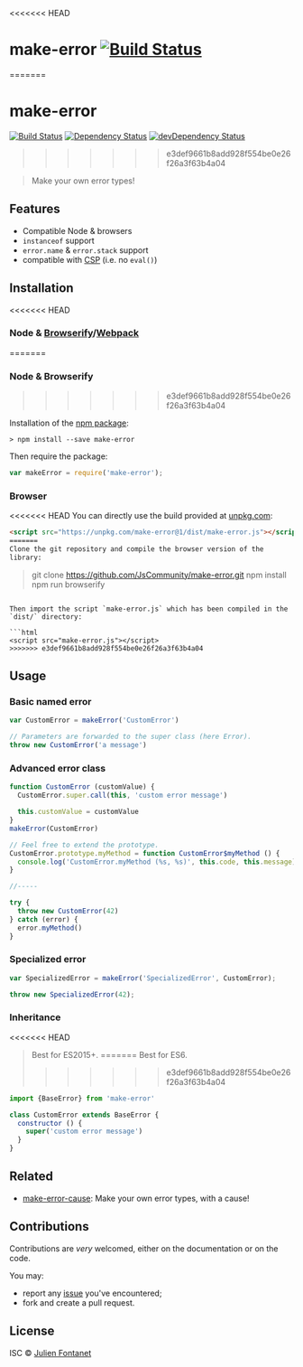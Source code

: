 <<<<<<< HEAD
# make-error [![Build Status](https://img.shields.io/travis/JsCommunity/make-error/master.svg)](http://travis-ci.org/JsCommunity/make-error)
=======
# make-error

[![Build Status](https://img.shields.io/travis/JsCommunity/make-error/master.svg)](http://travis-ci.org/JsCommunity/make-error)
[![Dependency Status](https://david-dm.org/JsCommunity/make-error/status.svg?theme=shields.io)](https://david-dm.org/JsCommunity/make-error)
[![devDependency Status](https://david-dm.org/JsCommunity/make-error/dev-status.svg?theme=shields.io)](https://david-dm.org/JsCommunity/make-error#info=devDependencies)
>>>>>>> e3def9661b8add928f554be0e26f26a3f63b4a04

> Make your own error types!


## Features

- Compatible Node & browsers
- `instanceof` support
- `error.name` & `error.stack` support
- compatible with [CSP](https://en.wikipedia.org/wiki/Content_Security_Policy) (i.e. no `eval()`)

## Installation

<<<<<<< HEAD
### Node & [Browserify](http://browserify.org/)/[Webpack](https://webpack.js.org/)
=======
### Node & Browserify
>>>>>>> e3def9661b8add928f554be0e26f26a3f63b4a04

Installation of the [npm package](https://npmjs.org/package/make-error):

```
> npm install --save make-error
```

Then require the package:

```javascript
var makeError = require('make-error');
```

### Browser

<<<<<<< HEAD
You can directly use the build provided at [unpkg.com](https://unpkg.com):

```html
<script src="https://unpkg.com/make-error@1/dist/make-error.js"></script>
=======
Clone the git repository and compile the browser version of the
library:

```
> git clone https://github.com/JsCommunity/make-error.git
> npm install
> npm run browserify
```

Then import the script `make-error.js` which has been compiled in the
`dist/` directory:

```html
<script src="make-error.js"></script>
>>>>>>> e3def9661b8add928f554be0e26f26a3f63b4a04
```

## Usage

### Basic named error

```javascript
var CustomError = makeError('CustomError')

// Parameters are forwarded to the super class (here Error).
throw new CustomError('a message')
```

### Advanced error class

```javascript
function CustomError (customValue) {
  CustomError.super.call(this, 'custom error message')

  this.customValue = customValue
}
makeError(CustomError)

// Feel free to extend the prototype.
CustomError.prototype.myMethod = function CustomError$myMethod () {
  console.log('CustomError.myMethod (%s, %s)', this.code, this.message)
}

//-----

try {
  throw new CustomError(42)
} catch (error) {
  error.myMethod()
}
```

### Specialized error

```javascript
var SpecializedError = makeError('SpecializedError', CustomError);

throw new SpecializedError(42);
```

### Inheritance

<<<<<<< HEAD
> Best for ES2015+.
=======
> Best for ES6.
>>>>>>> e3def9661b8add928f554be0e26f26a3f63b4a04

```javascript
import {BaseError} from 'make-error'

class CustomError extends BaseError {
  constructor () {
    super('custom error message')
  }
}
```

## Related

- [make-error-cause](https://www.npmjs.com/package/make-error-cause): Make your own error types, with a cause!

## Contributions

Contributions are *very* welcomed, either on the documentation or on
the code.

You may:

- report any [issue](https://github.com/JsCommunity/make-error/issues)
  you've encountered;
- fork and create a pull request.

## License

ISC © [Julien Fontanet](http://julien.isonoe.net)
